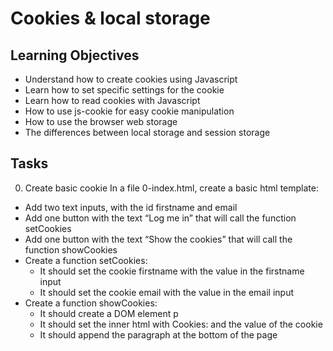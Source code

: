 # Cookies & local storage

## Learning Objectives

- Understand how to create cookies using Javascript
- Learn how to set specific settings for the cookie
- Learn how to read cookies with Javascript
- How to use js-cookie for easy cookie manipulation
- How to use the browser web storage
- The differences between local storage and session storage

## Tasks

0. Create basic cookie
   In a file 0-index.html, create a basic html template:

- Add two text inputs, with the id firstname and email
- Add one button with the text “Log me in” that will call the function setCookies
- Add one button with the text “Show the cookies” that will call the function showCookies
- Create a function setCookies:
  - It should set the cookie firstname with the value in the firstname input
  - It should set the cookie email with the value in the email input
- Create a function showCookies:
  - It should create a DOM element p
  - It should set the inner html with Cookies: and the value of the cookie
  - It should append the paragraph at the bottom of the page
